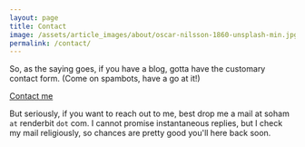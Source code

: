 ```yaml
---
layout: page
title: Contact
image: /assets/article_images/about/oscar-nilsson-1860-unsplash-min.jpg
permalink: /contact/
---
```


So, as the saying goes, if you have a blog, gotta have the customary contact form. (Come on spambots, have a go at it!)

<a href="https://sohambanerjee1.typeform.com/to/xvFJhK" class="typeform-share button" data-mode="drawer_left" data-hide-headers="true" data-hide-footer="true" target="_blank"> <i class="fa fa-envelope-o fa-fw"></i> Contact me </a>

But seriously, if you want to reach out to me, best drop me a mail at soham `at` renderbit `dot` com. I cannot promise instantaneous replies, but I check my mail religiously, so chances are pretty good you'll here back soon. 

<script> (function() { var qs,js,q,s,d=document, gi=d.getElementById, ce=d.createElement, gt=d.getElementsByTagName, id="typef_orm", b="https://embed.typeform.com/"; if(!gi.call(d,id)) { js=ce.call(d,"script"); js.id=id; js.src=b+"embed.js"; q=gt.call(d,"script")[0]; q.parentNode.insertBefore(js,q) } })() </script>
 